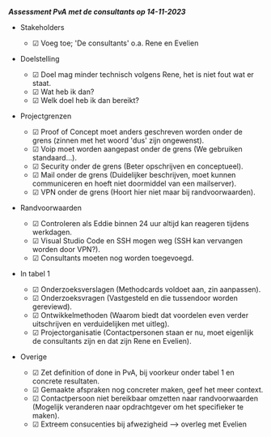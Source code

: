 ***Assessment PvA met de consultants op 14-11-2023***

- Stakeholders
  - &#9745; Voeg toe; 'De consultants' o.a. Rene en Evelien

- Doelstelling
  - &#9745; Doel mag minder technisch volgens Rene, het is niet fout wat er staat.
  - &#9745; Wat heb ik dan?
  - &#9745; Welk doel heb ik dan bereikt?

- Projectgrenzen
  - &#9745; Proof of Concept moet anders geschreven worden onder de grens (zinnen met het woord 'dus' zijn ongewenst).
  - &#9745; Voip moet worden aangepast onder de grens (We gebruiken standaard...).
  - &#9745; Security onder de grens (Beter opschrijven en conceptueel).
  - &#9745; Mail onder de grens (Duidelijker beschrijven, moet kunnen communiceren en hoeft niet doormiddel van een mailserver).
  - &#9745; VPN onder de grens (Hoort hier niet maar bij randvoorwaarden).

- Randvoorwaarden
  - &#9745; Controleren als Eddie binnen 24 uur altijd kan reageren tijdens werkdagen.
  - &#9745; Visual Studio Code en SSH mogen weg (SSH kan vervangen worden door VPN?).
  - &#9745; Consultants moeten nog worden toegevoegd.

- In tabel 1
  - &#9745; Onderzoeksverslagen (Methodcards voldoet aan, zin aanpassen).
  - &#9745; Onderzoeksvragen (Vastgesteld en die tussendoor worden gereviewd).
  - &#9745; Ontwikkelmethoden (Waarom biedt dat voordelen even verder uitschrijven en verduidelijken met uitleg).
  - &#9745; Projectorganisatie (Contactpersonen staan er nu, moet eigenlijk de consultants zijn en dat zijn Rene en Evelien).

- Overige
  - &#9745; Zet definition of done in PvA, bij voorkeur onder tabel 1 en concrete resultaten.
  - &#9745; Gemaakte afspraken nog concreter maken, geef het meer context.
  - &#9745; Contactpersoon niet bereikbaar omzetten naar randvoorwaarden (Mogelijk veranderen naar opdrachtgever om het specifieker te maken).
  - &#9745; Extreem consucenties bij afwezigheid --> overleg met Evelien

